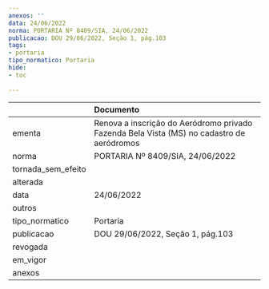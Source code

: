 ```yaml
---
anexos: ''
data: 24/06/2022
norma: PORTARIA Nº 8409/SIA, 24/06/2022
publicacao: DOU 29/06/2022, Seção 1, pág.103
tags:
- portaria
tipo_normatico: Portaria
hide: 
- toc 
 
---
```


|                    | Documento                                                                                 |
|:-------------------|:------------------------------------------------------------------------------------------|
| ementa             | Renova a inscrição do Aeródromo privado Fazenda Bela Vista (MS) no cadastro de aeródromos |
| norma              | PORTARIA Nº 8409/SIA, 24/06/2022                                                          |
| tornada_sem_efeito |                                                                                           |
| alterada           |                                                                                           |
| data               | 24/06/2022                                                                                |
| outros             |                                                                                           |
| tipo_normatico     | Portaria                                                                                  |
| publicacao         | DOU 29/06/2022, Seção 1, pág.103                                                          |
| revogada           |                                                                                           |
| em_vigor           |                                                                                           |
| anexos             |                                                                                           |